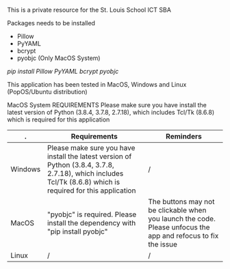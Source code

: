 This is a private resource for the St. Louis School ICT SBA

Packages needs to be installed
- Pillow
- PyYAML
- bcrypt
- pyobjc (Only MacOS System)

_pip install Pillow PyYAML bcrypt pyobjc_

This application has been tested in MacOS, Windows and Linux (PopOS/Ubuntu distribution)

MacOS System REQUIREMENTS
Please make sure you have install the latest version of Python (3.8.4, 3.7.8, 2.7.18), which includes Tcl/Tk (8.6.8) which is required for this application

. | Requirements | Reminders
--- | --- | ---
Windows  | Please make sure you have install the latest version of Python (3.8.4, 3.7.8, 2.7.18), which includes Tcl/Tk (8.6.8) which is required for this application | / 
MacOS  | "pyobjc" is required. Please install the dependency with "pip install pyobjc" | The buttons may not be clickable when you launch the code. Please unfocus the app and refocus to fix the issue
Linux  | / | /